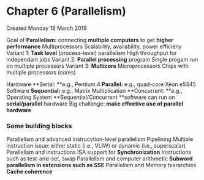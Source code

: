 # Chapter 6 (Parallelism)
Created Monday 18 March 2019

Goal of **Parallelism:** connecting **multiple computers** to get **higher performance**
Multiprocessors
Scalability, availability, power efficieny
Variant 1: **Task level** (process-level) parallelism
High throughput for independant jobs
Variant 2: **Parallel processing** program
Single progam run on multiple processors
Variant 3: **Multicore** Microprocessors
Chips with multiple processors (cores)

Hardware
**Serial: **e.g., Pentium 4
**Parallel:** e.g., quad-core Xeon e5345
Software
**Sequential:** e.g., Matrix Multiplication
**Concurrent: **e.g., Operating System
**Sequential/Concurrent **software can run on **serial/parallel** hardware
Big challenge: **make effective use of parallel hardware**

### Some building blocks
Parallelism and advanced instrucvtion-level parallelism
Pipelining
Multiple instruction issue: either static (i.e., VLIW) or dynamic (i.e., superscalar)
Parallelism and instructions
ISA support for **Synchronization**
Instructions such as test-and-set, swap
Parallelism and computer arithmetic
**Subword parallelism in extensions such as SSE**
Parallelism and Memory hierarchies
**Cache coherence**
	

